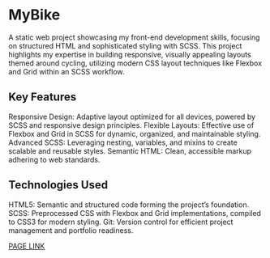# MyBike

A static web project showcasing my front-end development skills, focusing on structured HTML and sophisticated styling with SCSS. This project highlights my expertise in building responsive, visually appealing layouts themed around cycling, utilizing modern CSS layout techniques like Flexbox and Grid within an SCSS workflow.

## Key Features

  Responsive Design: Adaptive layout optimized for all devices, powered by SCSS and responsive design principles.
  Flexible Layouts: Effective use of Flexbox and Grid in SCSS for dynamic, organized, and maintainable styling.
  Advanced SCSS: Leveraging nesting, variables, and mixins to create scalable and reusable styles.
  Semantic HTML: Clean, accessible markup adhering to web standards.

## Technologies Used

  HTML5: Semantic and structured code forming the project’s foundation.
  SCSS: Preprocessed CSS with Flexbox and Grid implementations, compiled to CSS3 for modern styling.
  Git: Version control for efficient project management and portfolio readiness.

[PAGE LINK](https://bohdandymydiuk.github.io/my-bike/)
